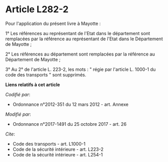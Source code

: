 # Article L282-2

Pour l'application du présent livre à Mayotte :

1° Les références au représentant de l'Etat dans le département sont remplacées par la référence au représentant de l'Etat
dans le Département de Mayotte ;

2° Les références au département sont remplacées par la référence au Département de Mayotte ;

3° Au 2° de l'article L. 223-2, les  mots : "  régie par l'article L. 1000-1 du code des transports " sont supprimés.

**Liens relatifs à cet article**

_Codifié par_:

  - Ordonnance n°2012-351 du 12 mars 2012 - art. Annexe

_Modifié par_:

  - Ordonnance n°2017-1491 du 25 octobre 2017 - art. 26

_Cite_:

  - Code des transports - art. L1000-1
  - Code de la sécurité intérieure - art. L223-2
  - Code de la sécurité intérieure - art. L254-1
